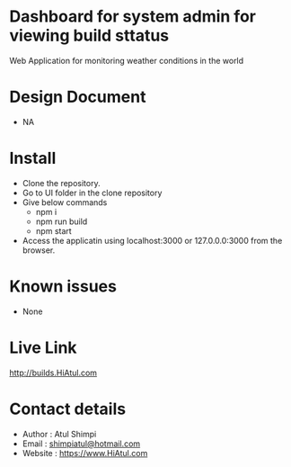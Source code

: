 # Dashboard for system admin for viewing build sttatus
Web Application for monitoring weather conditions in the world

# Design Document
- NA

# Install
- Clone the repository.
- Go to UI folder in the clone repository
- Give below commands
   - npm i
   - npm run build
   - npm start
- Access the applicatin using localhost:3000 or 127.0.0.0:3000 from the browser.

# Known issues
- None

# Live Link
http://builds.HiAtul.com

# Contact details
- Author : Atul Shimpi
- Email : shimpiatul@hotmail.com
- Website : https://www.HiAtul.com


